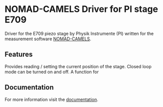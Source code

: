 # NOMAD-CAMELS Driver for PI stage E709

Driver for the E709 piezo stage by Physik Instrumente (PI) written for the measurement software [NOMAD-CAMELS](https://fau-lap.github.io/NOMAD-CAMELS/).


## Features
Provides reading / setting the current position of the stage. Closed loop mode can be turned on and off.
A function for 


## Documentation

For more information visit the [documentation](https://fau-lap.github.io/NOMAD-CAMELS/doc/instruments/instruments.html).